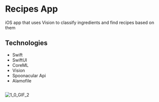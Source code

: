 # Recipes App
 
 iOS app that uses Vision to classify ingredients and find recipes based on them 

## Technologies 
* Swift
* SwiftUI
* CoreML
* Vision
* Spoonacular Api
* Alamofile

## 

![1_0_GIF_2](https://user-images.githubusercontent.com/51503242/120793538-abbf8900-c53f-11eb-9452-95ed2a792965.GIF)
